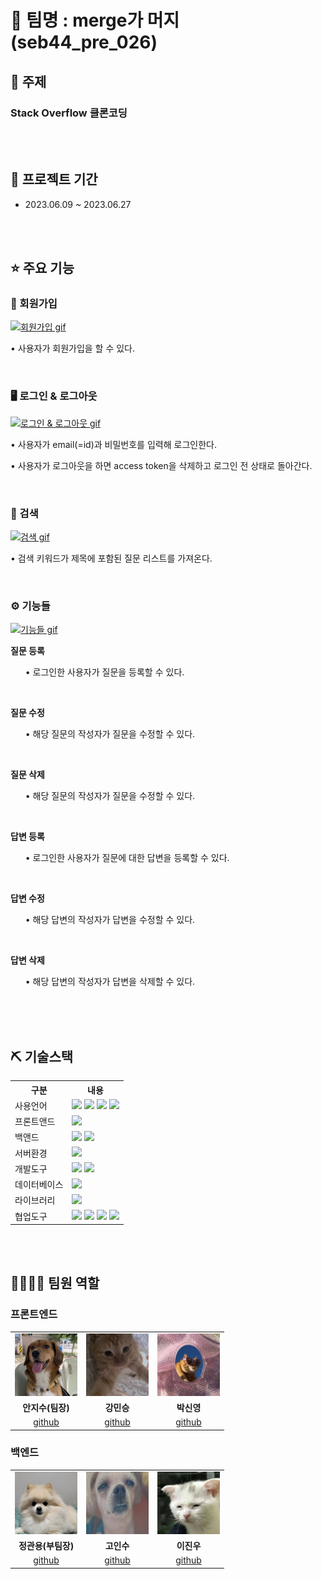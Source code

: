 # 🧐 팀명 : merge가 머지 (seb44_pre_026)

## 👀 주제

### Stack Overflow 클론코딩

<br>
<br>

## 📅 프로젝트 기간

- 2023.06.09 ~ 2023.06.27
<br>
<br>

## ⭐ 주요 기능
### 👤 회원가입
<a href=""><img 
src="https://blog.kakaocdn.net/dn/oQnOr/btsltVqXxMI/anGMPM4qOfNIAK0cj2mvkK/img.gif" alt="회원가입 gif" width="540" height="300"/></a>
<p>• 사용자가 회원가입을 할 수 있다.</p>
<br>


### 🖥 로그인 & 로그아웃
<a href=""><img 
src="https://blog.kakaocdn.net/dn/bh2mu9/btslA5eD6VB/pqY0UuLYH7h84CmCl3nyfK/img.gif" alt="로그인 & 로그아웃 gif" width="540" height="300"/></a>
<p>• 사용자가 email(=id)과 비밀번호를 입력해 로그인한다.</p>
<p>• 사용자가 로그아웃을 하면 access token을 삭제하고 로그인 전 상태로 돌아간다.</p>
<br>

### 🔎 검색
<a href=""><img 
src="https://blog.kakaocdn.net/dn/b2LqHq/btslwqDCMZd/NaTkGTKKyXSMDEcOhWWaTk/img.gif" alt="검색 gif" width="540" height="300"/></a>
<p>• 검색 키워드가 제목에 포함된 질문 리스트를 가져온다.</p>
<br>

### ⚙ 기능들
<a href=""><img 
src="https://blog.kakaocdn.net/dn/OrUxl/btslxKojsaF/mRzRKyUk9h0BphxMSMnJO1/img.gif" alt="기능들 gif" width="540" height="300"/></a>
<p><strong>질문 등록</strong></p>
<ul>• 로그인한 사용자가 질문을 등록할 수 있다.</ul>
<br>
<p><strong>질문 수정</strong></p>
<ul>• 해당 질문의 작성자가 질문을 수정할 수 있다.</ul>
<br>
<p><strong>질문 삭제</strong></p>
<ul>• 해당 질문의 작성자가 질문을 수정할 수 있다.</ul>
<br>
<p><strong>답변 등록</strong></p>
<ul>• 로그인한 사용자가 질문에 대한 답변을 등록할 수 있다.</ul>
<br>
<p><strong>답변 수정</strong></p>
<ul>• 해당 답변의 작성자가 답변을 수정할 수 있다.</ul>
<br>
<p><strong>답변 삭제</strong></p>
<ul>• 해당 답변의 작성자가 답변을 삭제할 수 있다.</ul>

<br>
<br>
<br>


## ⛏ 기술스택

<table>
    <tr>
        <th>구분</th>
        <th>내용</th>
    </tr>
    <tr>
        <td>사용언어</td>
        <td>
            <img src="https://img.shields.io/badge/TypeScript-3178C6?style=for-the-badge&logo=TypeScript&logoColor=white" />
            <img src="https://img.shields.io/badge/Java 11-007396?style=for-the-badge&logo=java&logoColor=white"/>
            <img src="https://img.shields.io/badge/HTML-E34F26?style=for-the-badge&logo=HTML5&logoColor=white" />
            <img src="https://img.shields.io/badge/CSS3-1572B6?style=for-the-badge&logo=CSS3&logoColor=white" />
        </td>
    </tr>
        <tr>
        <td>프론트앤드</td>
        <td>
            <img src="https://img.shields.io/badge/react-61DAFB?style=for-the-badge&logo=React&logoColor=black" />
        </td>
    </tr>
    <tr>
        <td>백앤드</td>
        <td>
            <img src="https://img.shields.io/badge/spring boot-6DB33F?style=for-the-badge&logo=springboot&logoColor=white" /> 
            <img src="https://img.shields.io/badge/spring security-6DB33F?style=for-the-badge&logo=springsecurity&logoColor=white" />
        </td>
    </tr>
    <tr>
        <td>서버환경</td>
        <td>
            <img src="https://img.shields.io/badge/Amazon%20AWS-232F3E?style=flat-square&logo=amazonaws&logoColor=white" />
        </td>
    </tr>
    <tr>
        <td>개발도구</td>
        <td>
            <img src="https://img.shields.io/badge/VSCode-007ACC?style=for-the-badge&logo=VisualStudioCode&logoColor=white" />
            <img src="https://img.shields.io/badge/intellij-000000?style=for-the-badge&logo=intellijidea&logoColor=white" />
        </td>
    </tr>
    <tr>
        <td>데이터베이스</td>
        <td>
            <img src="https://img.shields.io/badge/mysql-4479A1?style=for-the-badge&logo=mysql&logoColor=white" />
        </td>
    </tr>
    <tr>
        <td>라이브러리</td>
        <td>
            <img src="https://img.shields.io/badge/styled components-DB7093?style=for-the-badge&logo=styledcomponents&logoColor=white" />        
        </td>
    </tr>
    <tr>
        <td>협업도구</td>
        <td>
            <img src="https://img.shields.io/badge/git-F05032?style=for-the-badge&logo=git&logoColor=white" />
            <img src="https://img.shields.io/badge/GitHub-181717?style=for-the-badge&logo=GitHub&logoColor=white" />
            <img src="https://img.shields.io/badge/Notion-000000?style=for-the-badge&logo=notion&logoColor=white" />
            <img src="https://img.shields.io/badge/discord-5865F2?style=for-the-badge&logo=discord&logoColor=white" />
        </td>
    </tr>
    
</table>

<br>

<br>

## 👨‍👩‍👦‍👦 팀원 역할

### 프론트엔드

<table>
  <tr>
    <!-- 안지수 -->
    <td align="center"><img src="client/src/assets/readme/fe1.jpeg" width="100" height="100"/></td>
    <!-- 강민승 -->
    <td align="center"><img src="client/src/assets/readme/fe2.jpeg" width="100" height="100"/></td>
    <!-- 박신영 -->
    <td align="center"><img src="client/src/assets/readme/fe3.jpg" width="100" height="100"/></td>
  </tr>
  <tr>
    <td align="center"><strong>안지수(팀장)</strong></td>
    <td align="center"><strong>강민승</strong></td>
    <td align="center"><strong>박신영</strong></td>
  </tr>
  <tr></tr>
    <!-- 안지수 -->
    <td align="center"><a href="https://github.com/Scarlett0JS" target='_blank'>github</a></td>
    <!-- 강민승 -->
    <td align="center"><a href="https://github.com/g4dalcom" target='_blank'>github</a></td>
    <!-- 박신영 -->
    <td align="center"><a href="https://github.com/ShinyoungPark99" target='_blank'>github</a></td>
  </tr>
</table>

### 백엔드

<table>
  <tr>
    <!-- 정관용 -->
    <td align="center"><img src="client/src/assets/readme/be1.jpeg" width="100" height="100"/></td>
    <!-- 고인수 -->
    <td align="center"><img src="client/src/assets/readme/be2.png" width="100" height="100"/></td>
    <!-- 이진우 -->
    <td align="center"><img src="client/src/assets/readme/be3.jpeg" width="100" height="100"/></td>
  </tr>
  <tr>
    <td align="center"><strong>정관용(부팀장)</strong></td>
    <td align="center"><strong>고인수</strong></td>
    <td align="center"><strong>이진우</strong></td>
  </tr>
  <tr>
    <!-- 정관용 -->
    <td align="center"><a href="https://github.com/JKY4860" target='_blank'>github</a></td>
    <!-- 고인수 -->
    <td align="center"><a href="https://github.com/insuko" target='_blank'>github</a></td>
    <!-- 이진우 -->
    <td align="center"><a href="https://github.com/Hukabo" target='_blank'>github</a></td>
  </tr>
</table>
